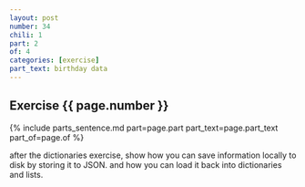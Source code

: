 ```yaml
---
layout: post
number: 34
chili: 1
part: 2
of: 4
categories: [exercise]
part_text: birthday data
---
```


## Exercise {{ page.number }}

{% include parts_sentence.md part=page.part part_text=page.part_text part_of=page.of %}


after the dictionaries exercise, show how you can save information locally to disk by storing it to JSON. and how you can load it back into dictionaries and lists.

